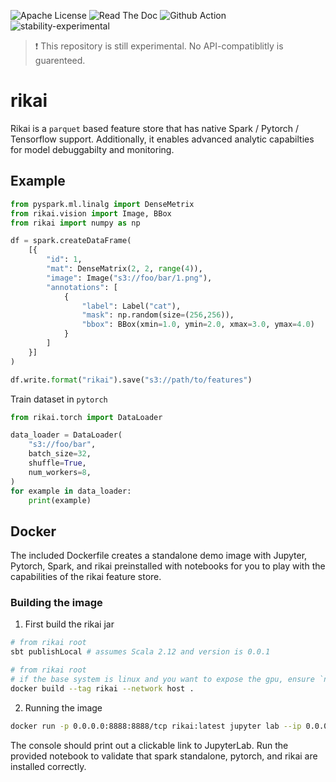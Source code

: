 ![Apache License](https://img.shields.io/github/license/eto-ai/rikai?style=for-the-badge)
![Read The Doc](https://img.shields.io/readthedocs/rikai?style=for-the-badge)
![Github Action](https://img.shields.io/github/workflow/status/eto-ai/rikai/Python?style=for-the-badge)
![stability-experimental](https://img.shields.io/badge/stability-experimental-orange.svg?style=for-the-badge)

> :heavy_exclamation_mark: This repository is still experimental. No API-compatiblitly is guarenteed.

# rikai

Rikai is a `parquet` based feature store that has native Spark / Pytorch / Tensorflow support.
Additionally, it enables advanced analytic capabilties for model debuggabilty and monitoring.


## Example

```python
from pyspark.ml.linalg import DenseMetrix
from rikai.vision import Image, BBox
from rikai import numpy as np

df = spark.createDataFrame(
    [{
        "id": 1,
        "mat": DenseMatrix(2, 2, range(4)),
        "image": Image("s3://foo/bar/1.png"),
        "annotations": [
            {
                "label": Label("cat"),
                "mask": np.random(size=(256,256)),
                "bbox": BBox(xmin=1.0, ymin=2.0, xmax=3.0, ymax=4.0)
            }
        ]
    }]
)

df.write.format("rikai").save("s3://path/to/features")
```

Train dataset in `pytorch`

```python
from rikai.torch import DataLoader

data_loader = DataLoader(
    "s3://foo/bar",
    batch_size=32,
    shuffle=True,
    num_workers=8,
)
for example in data_loader:
    print(example)
```


## Docker

The included Dockerfile creates a standalone demo image with
Jupyter, Pytorch, Spark, and rikai preinstalled with notebooks for you
to play with the capabilities of the rikai feature store.

### Building the image

1. First build the rikai jar

``` bash
# from rikai root
sbt publishLocal # assumes Scala 2.12 and version is 0.0.1
```

``` bash
# from rikai root
# if the base system is linux and you want to expose the gpu, ensure `nvidia-docker2` is installed first
docker build --tag rikai --network host .
```

2. Running the image

``` bash
docker run -p 0.0.0.0:8888:8888/tcp rikai:latest jupyter lab --ip 0.0.0.0 --port 8888 --NotebookApp.quit_button=True --NotebookApp.custom_display_url=http://127.0.0.1:8888
```

The console should print out a clickable link to JupyterLab. Run the provided notebook to validate that spark standalone, pytorch, and rikai are installed correctly.
